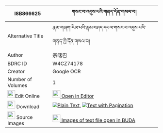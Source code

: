 |I8B866625|གསང་བ་འདུས་པའི་གནད་དོན་གསལ་བ། 
| --- | --- 
|Alternative Title |རྣམ་གཞག་རིམ་པའི་རྣམ་བཤད་དཔལ་གསང་བ་འདུས་པའི་གནད་ཀྱི་དོན་གསལ་བ།
|Author| 宗喀巴
|BDRC ID | W4CZ74178
|Creator | Google OCR
|Number of Volumes| 1
|<img width="25" src="https://img.icons8.com/color/25/000000/edit-property.png">Edit Online| [<img width="25" src="https://avatars.githubusercontent.com/u/45091458?s=200&v=4"> Open in Editor](http://editor.openpecha.org/I8B866625)
|<img width="25" src="https://img.icons8.com/fluent/48/000000/download-2.png"/>  Download | [![](https://img.icons8.com/color/20/000000/txt.png)Plain Text](https://github.com/Openpecha/I8B866625/releases/download/v1/sangwa_dupa_i_nedon_salwa_plain_I8B866625.zip), [![](https://img.icons8.com/color/20/000000/txt.png)Text with Pagination](https://github.com/Openpecha/I8B866625/releases/download/v1/sangwa_dupa_i_nedon_salwa_pages_I8B866625.zip)
|<img width="25" src="https://img.icons8.com/plasticine/100/000000/pictures-folder.png"/>  Source Images | [<img width="25" src="https://library.bdrc.io/icons/BUDA-small.svg"> Images of text file open in BUDA](https://library.bdrc.io/show/bdr:W4CZ74178)